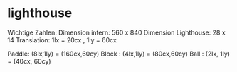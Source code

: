 # lighthouse
Wichtige Zahlen:
  Dimension intern: 560 x 840
  Dimension Lighthouse: 28 x 14
  Translation: 1lx = 20cx , 1ly = 60cx
  
  Paddle: (8lx,1ly) = (160cx,60cy)
  Block : (4lx,1ly) = (80cx,60cy)
  Ball : (2lx, 1ly) = (40cx, 60cy)